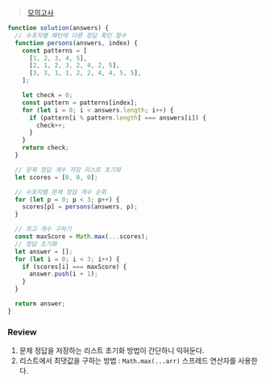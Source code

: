 > [모의고사](https://school.programmers.co.kr/learn/courses/30/lessons/42840?language=javascript)

```javascript
function solution(answers) {
  // 수포자별 패턴에 다른 정답 확인 함수
  function persons(answers, index) {
    const patterns = [
      [1, 2, 3, 4, 5],
      [2, 1, 2, 3, 2, 4, 2, 5],
      [3, 3, 1, 1, 2, 2, 4, 4, 5, 5],
    ];

    let check = 0;
    const pattern = patterns[index];
    for (let i = 0; i < answers.length; i++) {
      if (pattern[i % pattern.length] === answers[i]) {
        check++;
      }
    }
    return check;
  }

  // 문제 정답 개수 저장 리스트 초기화
  let scores = [0, 0, 0];

  // 수포자별 문제 정답 개수 순회
  for (let p = 0; p < 3; p++) {
    scores[p] = persons(answers, p);
  }

  // 최고 개수 구하기
  const maxScore = Math.max(...scores);
  // 정답 초기화
  let answer = [];
  for (let i = 0; i < 3; i++) {
    if (scores[i] === maxScore) {
      answer.push(i + 1);
    }
  }

  return answer;
}
```

### Review

1. 문제 정답을 저장하는 리스트 초기화 방법이 간단하니 익혀둔다.
2. 리스트에서 최댓값을 구하는 방법 : `Math.max(...arr)` 스프레드 연산자를 사용한다.
